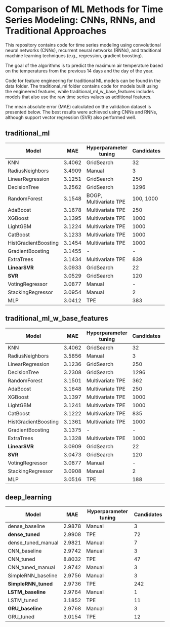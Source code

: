 # Comparison of ML Methods for Time Series Modeling: CNNs, RNNs, and Traditional Approaches

This repository contains code for time series modeling using convolutional neural networks (CNNs), recurrent neural networks (RNNs), and traditional machine learning techniques (e.g., regression, gradient boosting).

The goal of the algorithms is to predict the maximum air temperature based on the temperatures from the previous 14 days and the day of the year.

Code for feature engineering for traditional ML models can be found in the data folder. The traditional_ml folder contains code for models built using the engineered features, while traditional_ml_w_base_features includes models that also use the raw time series values as additional features.

The mean absolute error (MAE) calculated on the validation dataset is presented below. The best results were achieved using CNNs and RNNs, although support vector regression (SVR) also performed well.


## traditional_ml

| Model               | MAE   | Hyperparameter tuning     | Candidates | CV-folds |
|--------------------|--------|--------------------------|------------|----------|
| KNN                 | 3.4062 | GridSearch               | 32         | 5        |
| RadiusNeighbors     | 3.4909 | Manual                   | 3          | -        |
| LinearRegression    | 3.1251 | GridSearch               | 250        | 5        |
| DecisionTree        | 3.2562 | GridSearch               | 1296       | 5        |
| RandomForest        | 3.1548 | BOGP, Multivariate TPE   | 100, 1000  | 3        |
| AdaBoost            | 3.1678 | Multivariate TPE         | 250        | 3        |
| XGBoost             | 3.1395 | Multivariate TPE         | 1000       | 3        |
| LightGBM            | 3.1224 | Multivariate TPE         | 1000       | 3        |
| CatBoost            | 3.1233 | Multivariate TPE         | 1000       | 3        |
| HistGradientBoosting| 3.1454 | Multivariate TPE         | 1000       | 3        |
| GradientBoosting    | 3.1455 | -                        | -          | -        |
| ExtraTrees          | 3.1434 | Multivariate TPE         | 839        | 3        |
| **LinearSVR**       | 3.0933 | GridSearch               | 22         | 5        |
| **SVR**             | 3.0529 | GridSearch               | 120        | 5        |
| VotingRegressor     | 3.0877 | Manual                   | -          | -        |
| StackingRegressor   | 3.0954 | Manual                   | 2          | -        |
| MLP                 | 3.0412 | TPE                      | 383        | -        |

## traditional_ml_w_base_features

| Model               | MAE   | Hyperparameter tuning     | Candidates | CV-folds |
|--------------------|--------|--------------------------|------------|----------|
| KNN                 | 3.4062 | GridSearch               | 32         | 5        |
| RadiusNeighbors     | 3.5856 | Manual                   | 3          | -        |
| LinearRegression    | 3.1236 | GridSearch               | 250        | 5        |
| DecisionTree        | 3.2308 | GridSearch               | 1296       | 5        |
| RandomForest        | 3.1501 | Multivariate TPE         | 362        | 3        |
| AdaBoost            | 3.1648 | Multivariate TPE         | 250        | 3        |
| XGBoost             | 3.1397 | Multivariate TPE         | 1000       | 3        |
| LightGBM            | 3.1241 | Multivariate TPE         | 1000       | 3        |
| CatBoost            | 3.1222 | Multivariate TPE         | 835        | 3        |
| HistGradientBoosting| 3.1361 | Multivariate TPE         | 1000       | 3        |
| GradientBoosting    | 3.1375 | -                        | -          | -        |
| ExtraTrees          | 3.1328 | Multivariate TPE         | 1000       | 3        |
| **LinearSVR**       | 3.0909 | GridSearch               | 22         | 5        |
| **SVR**             | 3.0473 | GridSearch               | 120        | 5        |
| VotingRegressor     | 3.0877 | Manual                   | -          | -        |
| StackingRegressor   | 3.0908 | Manual                   | 2          | -        |
| MLP                 | 3.0516 | TPE                      | 188        | -        |

## deep_learning

| Model               | MAE   | Hyperparameter tuning     | Candidates |
|--------------------|--------|--------------------------|------------|
| dense_baseline      | 2.9878 | Manual                   | 3          |
| **dense_tuned**     | 2.9908 | TPE                      | 72         |
| dense_tuned_manual  | 2.9821 | Manual                   | 7          |
| CNN_baseline        | 2.9742 | Manual                   | 3          |
| CNN_tuned           | 8.8032 | TPE                      | 47         |
| CNN_tuned_manual    | 2.9742 | Manual                   | 3          |
| SimpleRNN_baseline  | 2.9756 | Manual                   | 3          |
| **SimpleRNN_tuned** | 2.9736 | TPE                      | 242        |
| **LSTM_baseline**   | 2.9764 | Manual                   | 1          |
| LSTM_tuned          | 3.1852 | TPE                      | 11         |
| **GRU_baseline**    | 2.9768 | Manual                   | 3          |
| GRU_tuned           | 3.0154 | TPE                      | 12         |